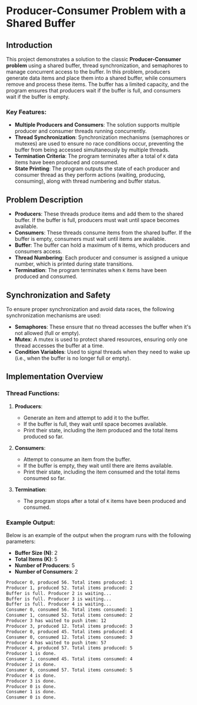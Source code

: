 # Producer-Consumer Problem with a Shared Buffer

## Introduction
This project demonstrates a solution to the classic **Producer-Consumer problem** using a shared buffer, thread synchronization, and semaphores to manage concurrent access to the buffer. In this problem, producers generate data items and place them into a shared buffer, while consumers remove and process these items. The buffer has a limited capacity, and the program ensures that producers wait if the buffer is full, and consumers wait if the buffer is empty.

### Key Features:
- **Multiple Producers and Consumers**: The solution supports multiple producer and consumer threads running concurrently.
- **Thread Synchronization**: Synchronization mechanisms (semaphores or mutexes) are used to ensure no race conditions occur, preventing the buffer from being accessed simultaneously by multiple threads.
- **Termination Criteria**: The program terminates after a total of `K` data items have been produced and consumed.
- **State Printing**: The program outputs the state of each producer and consumer thread as they perform actions (waiting, producing, consuming), along with thread numbering and buffer status.

## Problem Description
- **Producers**: These threads produce items and add them to the shared buffer. If the buffer is full, producers must wait until space becomes available.
- **Consumers**: These threads consume items from the shared buffer. If the buffer is empty, consumers must wait until items are available.
- **Buffer**: The buffer can hold a maximum of `N` items, which producers and consumers access.
- **Thread Numbering**: Each producer and consumer is assigned a unique number, which is printed during state transitions.
- **Termination**: The program terminates when `K` items have been produced and consumed.

## Synchronization and Safety
To ensure proper synchronization and avoid data races, the following synchronization mechanisms are used:
- **Semaphores**: These ensure that no thread accesses the buffer when it's not allowed (full or empty).
- **Mutex**: A mutex is used to protect shared resources, ensuring only one thread accesses the buffer at a time.
- **Condition Variables**: Used to signal threads when they need to wake up (i.e., when the buffer is no longer full or empty).

## Implementation Overview

### Thread Functions:
1. **Producers**:
   - Generate an item and attempt to add it to the buffer.
   - If the buffer is full, they wait until space becomes available.
   - Print their state, including the item produced and the total items produced so far.

2. **Consumers**:
   - Attempt to consume an item from the buffer.
   - If the buffer is empty, they wait until there are items available.
   - Print their state, including the item consumed and the total items consumed so far.

3. **Termination**:
   - The program stops after a total of `K` items have been produced and consumed.

### Example Output:
Below is an example of the output when the program runs with the following parameters:
- **Buffer Size (N)**: 2
- **Total Items (K)**: 5
- **Number of Producers**: 5
- **Number of Consumers**: 2

```bash
Producer 0, produced 56. Total items produced: 1
Producer 1, produced 52. Total items produced: 2
Buffer is full. Producer 2 is waiting...
Buffer is full. Producer 3 is waiting...
Buffer is full. Producer 4 is waiting...
Consumer 0, consumed 56. Total items consumed: 1
Consumer 1, consumed 52. Total items consumed: 2
Producer 3 has waited to push item: 12
Producer 3, produced 12. Total items produced: 3
Producer 0, produced 45. Total items produced: 4
Consumer 0, consumed 12. Total items consumed: 3
Producer 4 has waited to push item: 57
Producer 4, produced 57. Total items produced: 5
Producer 1 is done.
Consumer 1, consumed 45. Total items consumed: 4
Producer 2 is done.
Consumer 0, consumed 57. Total items consumed: 5
Producer 4 is done.
Producer 3 is done.
Producer 0 is done.
Consumer 1 is done.
Consumer 0 is done.
